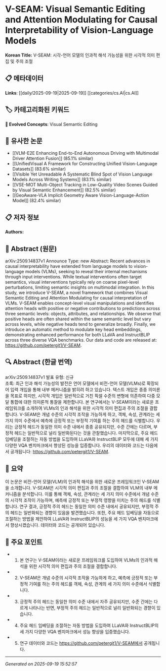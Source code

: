 
# V-SEAM: Visual Semantic Editing and Attention Modulating for Causal Interpretability of Vision-Language Models

**Korean Title:** V-SEAM: 시각-언어 모델의 인과적 해석 가능성을 위한 시각적 의미 편집 및 주의 조절

## 📋 메타데이터

**Links**: [[daily/2025-09-19|2025-09-19]] [[categories/cs.AI|cs.AI]]

## 🏷️ 카테고리화된 키워드
**🚀 Evolved Concepts**: Visual Semantic Editing

## 🔗 유사한 논문
- [[VLM-E2E Enhancing End-to-End Autonomous Driving with Multimodal Driver Attention Fusion]] (85.1% similar)
- [[UnifiedVisual A Framework for Constructing Unified Vision-Language Datasets]] (83.6% similar)
- [[Visible Yet Unreadable A Systematic Blind Spot of Vision Language Models Across Writing Systems]] (83.1% similar)
- [[VSE-MOT Multi-Object Tracking in Low-Quality Video Scenes Guided by Visual Semantic Enhancement]] (82.5% similar)
- [[GeoAware-VLA Implicit Geometry Aware Vision-Language-Action Model]] (82.4% similar)

## 📋 저자 정보

**Authors:** 

## 📄 Abstract (원문)

arXiv:2509.14837v1 Announce Type: new 
Abstract: Recent advances in causal interpretability have extended from language models to vision-language models (VLMs), seeking to reveal their internal mechanisms through input interventions. While textual interventions often target semantics, visual interventions typically rely on coarse pixel-level perturbations, limiting semantic insights on multimodal integration. In this study, we introduce V-SEAM, a novel framework that combines Visual Semantic Editing and Attention Modulating for causal interpretation of VLMs. V-SEAM enables concept-level visual manipulations and identifies attention heads with positive or negative contributions to predictions across three semantic levels: objects, attributes, and relationships. We observe that positive heads are often shared within the same semantic level but vary across levels, while negative heads tend to generalize broadly. Finally, we introduce an automatic method to modulate key head embeddings, demonstrating enhanced performance for both LLaVA and InstructBLIP across three diverse VQA benchmarks. Our data and code are released at: https://github.com/petergit1/V-SEAM.

## 🔍 Abstract (한글 번역)

arXiv:2509.14837v1 발표 유형: 신규  
초록: 최근 인과 해석 가능성의 발전은 언어 모델에서 비전-언어 모델(VLMs)로 확장되어 입력 개입을 통해 내부 메커니즘을 밝히려 하고 있습니다. 텍스트 개입은 종종 의미론을 목표로 하지만, 시각적 개입은 일반적으로 거친 픽셀 수준의 변형에 의존하여 다중 모달 통합에 대한 의미론적 통찰을 제한합니다. 본 연구에서는 V-SEAM이라는 새로운 프레임워크를 소개하여 VLMs의 인과 해석을 위한 시각적 의미 편집과 주의 조절을 결합합니다. V-SEAM은 개념 수준의 시각적 조작을 가능하게 하고, 객체, 속성, 관계라는 세 가지 의미 수준에서 예측에 긍정적 또는 부정적 기여를 하는 주의 헤드를 식별합니다. 우리는 긍정적 헤드가 동일한 의미 수준 내에서 종종 공유되지만, 수준 간에는 다르며, 부정적 헤드는 일반적으로 널리 일반화된다는 것을 관찰했습니다. 마지막으로, 주요 헤드 임베딩을 조절하는 자동 방법을 도입하여 LLaVA와 InstructBLIP 모두에 대해 세 가지 다양한 VQA 벤치마크에서 향상된 성능을 입증합니다. 우리의 데이터와 코드는 다음에서 공개됩니다: https://github.com/petergit1/V-SEAM.

## 📝 요약

이 논문은 비전-언어 모델(VLM)의 인과적 해석을 위한 새로운 프레임워크인 V-SEAM을 소개합니다. V-SEAM은 시각적 의미 편집과 주의 조절을 결합하여 VLM의 내부 메커니즘을 분석합니다. 이를 통해 객체, 속성, 관계라는 세 가지 의미 수준에서 개념 수준의 시각적 조작이 가능하며, 예측에 긍정적 또는 부정적 영향을 미치는 주의 헤드를 식별합니다. 연구 결과, 긍정적 주의 헤드는 동일한 의미 수준 내에서 공유되지만, 부정적 주의 헤드는 일반화되는 경향이 있음을 발견했습니다. 또한, 주요 헤드 임베딩을 자동으로 조절하는 방법을 제안하여 LLaVA와 InstructBLIP의 성능을 세 가지 VQA 벤치마크에서 향상시켰습니다. 데이터와 코드는 공개되어 있습니다.

## 🎯 주요 포인트

- 1. 본 연구는 V-SEAM이라는 새로운 프레임워크를 도입하여 VLMs의 인과적 해석을 위한 시각적 의미 편집과 주의 조절을 결합합니다.

- 2. V-SEAM은 개념 수준의 시각적 조작을 가능하게 하고, 예측에 긍정적 또는 부정적 기여를 하는 주의 헤드를 객체, 속성, 관계의 세 가지 의미 수준에서 식별합니다.

- 3. 긍정적 주의 헤드는 동일한 의미 수준 내에서 자주 공유되지만, 수준 간에는 다르게 나타나는 반면, 부정적 주의 헤드는 일반적으로 널리 일반화되는 경향이 있습니다.

- 4. 주요 헤드 임베딩을 조절하는 자동 방법을 도입하여 LLaVA와 InstructBLIP의 세 가지 다양한 VQA 벤치마크에서 성능 향상을 입증했습니다.

- 5. 연구 데이터와 코드는 https://github.com/petergit1/V-SEAM에서 공개됩니다.

---

*Generated on 2025-09-19 15:52:57*